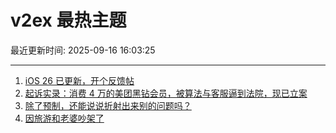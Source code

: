 # v2ex 最热主题

最近更新时间: 2025-09-16 16:03:25

--- 
1. [iOS 26 已更新，开个反馈帖](https://www.v2ex.com/t/1159470) 
2. [起诉实录：消费 4 万的美团黑钻会员，被算法与客服逼到法院，现已立案](https://www.v2ex.com/t/1159485) 
3. [除了预制，还能说说折射出来别的问题吗？](https://www.v2ex.com/t/1159503) 
4. [因旅游和老婆吵架了](https://www.v2ex.com/t/1159535) 
